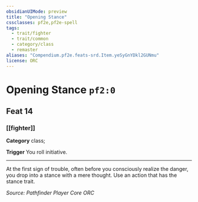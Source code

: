 ```yaml
---
obsidianUIMode: preview
title: "Opening Stance"
cssclasses: pf2e,pf2e-spell
tags:
  - trait/fighter
  - trait/common
  - category/class
  - remaster
aliases: "Compendium.pf2e.feats-srd.Item.yeSyGnYDkl2GUNmu"
license: ORC
---
```

# Opening Stance `pf2:0`
## Feat 14
### [[fighter]]

**Category** class; 




**Trigger** You roll initiative.

* * *

At the first sign of trouble, often before you consciously realize the danger, you drop into a stance with a mere thought. Use an action that has the stance trait.

*Source: Pathfinder Player Core*
*ORC*